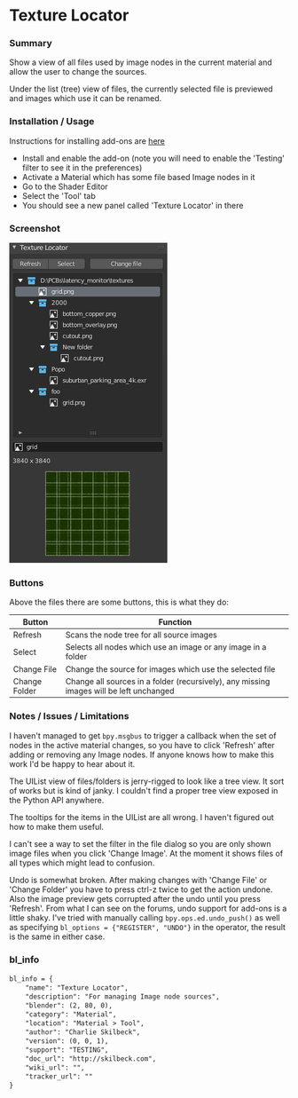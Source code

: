 # Texture Locator

### Summary

Show a view of all files used by image nodes in the current material and allow the user to change the sources.

Under the list (tree) view of files, the currently selected file is previewed and images which use it can be renamed.

### Installation / Usage

Instructions for installing add-ons are [here](https://docs.blender.org/manual/en/latest/editors/preferences/addons.html)

- Install and enable the add-on (note you will need to enable the 'Testing' filter to see it in the preferences)
- Activate a Material which has some file based Image nodes in it
- Go to the Shader Editor
- Select the 'Tool' tab
- You should see a new panel called 'Texture Locator' in there

### Screenshot

![screenshot](screenshot.png)

### Buttons

Above the files there are some buttons, this is what they do:

|Button|Function|
|-|-|
|Refresh|Scans the node tree for all source images|
|Select|Selects all nodes which use an image or any image in a folder|
|Change File|Change the source for images which use the selected file|
|Change Folder|Change all sources in a folder (recursively), any missing images will be left unchanged|


### Notes / Issues / Limitations

I haven't managed to get `bpy.msgbus` to trigger a callback when the set of nodes in the active material changes, so you have to click 'Refresh' after adding or removing any Image nodes. If anyone knows how to make this work I'd be happy to hear about it.

The UIList view of files/folders is jerry-rigged to look like a tree view. It sort of works but is kind of janky. I couldn't find a proper tree view exposed in the Python API anywhere.

The tooltips for the items in the UIList are all wrong. I haven't figured out how to make them useful.

I can't see a way to set the filter in the file dialog so you are only shown image files when you click 'Change Image'. At the moment it shows files of all types which might lead to confusion.

Undo is somewhat broken. After making changes with 'Change File' or 'Change Folder' you have to press ctrl-z twice to get the action undone. Also the image preview gets corrupted after the undo until you press 'Refresh'. From what I can see on the forums, undo support for add-ons is a little shaky. I've tried with manually calling `bpy.ops.ed.undo_push()` as well as specifying `bl_options = {"REGISTER", "UNDO"}` in the operator, the result is the same in either case.

### bl_info

```
bl_info = {
    "name": "Texture Locator",
    "description": "For managing Image node sources",
    "blender": (2, 80, 0),
    "category": "Material",
    "location": "Material > Tool",
    "author": "Charlie Skilbeck",
    "version": (0, 0, 1),
    "support": "TESTING",
    "doc_url": "http://skilbeck.com",
    "wiki_url": "",
    "tracker_url": ""
}
```